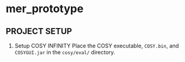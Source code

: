 # mer_prototype




## PROJECT SETUP

1. Setup COSY INFINITY
    Place the COSY executable, `COSY.bin`, and `COSYGUI.jar` in the `cosy/eval/` directory.